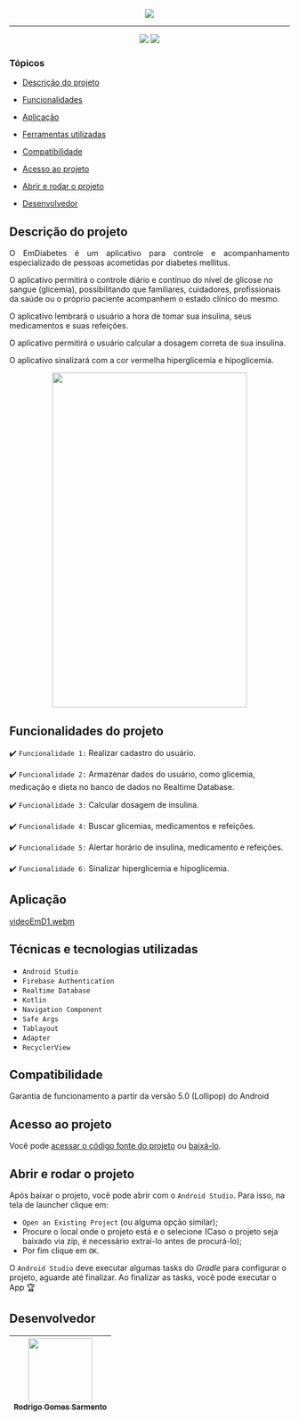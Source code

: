 <p align="center">
<img src="https://user-images.githubusercontent.com/59851576/204794398-1442ad59-e547-4556-af20-f88cb2d9a01e.png"/>
<p/>
<hr>

<p align="center">
   <img src="http://img.shields.io/static/v1?label=LICENSE&message=%20MIT&color=RED&style=for-the-badge"/>
   <img src="http://img.shields.io/static/v1?label=VERSION&message=%200.7&color=RED&style=for-the-badge"/>
</p>

### Tópicos 

- [Descrição do projeto](#descrição-do-projeto)

- [Funcionalidades](#Funcionalidades-do-projeto)

- [Aplicação](#aplicação)

- [Ferramentas utilizadas](#Técnicas-e-tecnologias-utilizadas)

- [Compatibilidade](#Compatibilidade)

- [Acesso ao projeto](#acesso-ao-projeto)

- [Abrir e rodar o projeto](#abrir-e-rodar-o-projeto)

- [Desenvolvedor](#desenvolvedor)

## Descrição do projeto 

<p align="justify">
 O EmDiabetes é um aplicativo para controle e acompanhamento especializado de pessoas acometidas por diabetes mellitus.

O aplicativo permitirá o controle diário e contínuo do nível de glicose no sangue (glicemia), possibilitando que familiares, cuidadores, profissionais da saúde ou o próprio paciente acompanhem o estado clínico do mesmo.

O aplicativo lembrará o usuário a hora de tomar sua insulina, seus medicamentos e suas refeições.

O aplicativo permitirá o usuário calcular a dosagem correta de sua insulina.

O aplicativo sinalizará com a cor vermelha hiperglicemia e hipoglicemia.
 
<p align="center">
<img src="https://user-images.githubusercontent.com/59851576/206073295-1482fbc2-ada8-46ef-82ec-4e902efb994f.png" width="350" height="600"/>
<p/>

## Funcionalidades do projeto

:heavy_check_mark: `Funcionalidade 1:` Realizar cadastro do usuário.

:heavy_check_mark: `Funcionalidade 2:` Armazenar dados do usuário, como glicemia, medicação e dieta no banco de dados no Realtime Database.

:heavy_check_mark: `Funcionalidade 3:` Calcular dosagem de insulina.

:heavy_check_mark: `Funcionalidade 4:` Buscar glicemias, medicamentos e refeições.

:heavy_check_mark: `Funcionalidade 5:` Alertar horário de insulina, medicamento e refeições.

:heavy_check_mark: `Funcionalidade 6:` Sinalizar hiperglicemia e hipoglicemia.

## Aplicação
[videoEmD1.webm](https://user-images.githubusercontent.com/59851576/206075565-3514a933-225f-4dd0-b2f3-224dc8d7f4ca.webm)

###

## Técnicas e tecnologias utilizadas

- ``Android Studio``
- ``Firebase Authentication``
- ``Realtime Database``
- ``Kotlin``
- ``Navigation Component``
- ``Safe Args``
- ``Tablayout``
- ``Adapter``
- ``RecyclerView``
###

## Compatibilidade

Garantia de funcionamento a partir da versão 5.0 (Lollipop) do Android
###

## Acesso ao projeto

Você pode [acessar o código fonte do projeto](https://github.com/Rodrigo-Sarmento/EmDiabetes) ou [baixá-lo](https://github.com/Rodrigo-Sarmento/EmDiabetes/archive/refs/heads/main.zip).

## Abrir e rodar o projeto

Após baixar o projeto, você pode abrir com o `Android Studio`. Para isso, na tela de launcher clique em:

- `Open an Existing Project` (ou alguma opção similar);
- Procure o local onde o projeto está e o selecione (Caso o projeto seja baixado via zip, é necessário extraí-lo antes de procurá-lo);
- Por fim clique em `OK`.

O `Android Studio` deve executar algumas tasks do *Gradle* para configurar o projeto, aguarde até finalizar. Ao finalizar as tasks, você pode executar o App 🏆 

## Desenvolvedor

| [<img src="https://avatars.githubusercontent.com/u/59851576?v=4" width=115><br><sub>Rodrigo Gomes Sarmento</sub>](https://github.com/Rodrigo-Sarmento)|  
| :---: 
